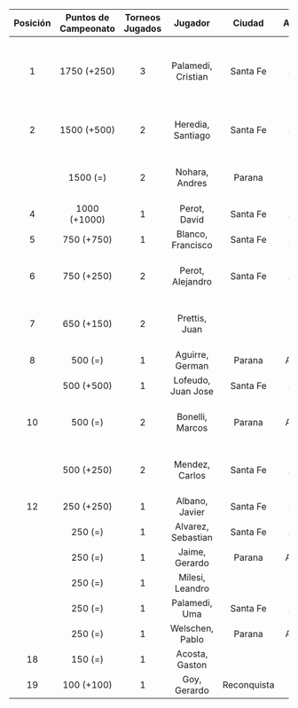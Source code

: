 |  Posición  |  Puntos de Campeonato  |  Torneos Jugados  |      Jugador       |   Ciudad    |  Afiliación  |          Puntos sumados           |
|:----------:|:----------------------:|:-----------------:|:------------------:|:-----------:|:------------:|:---------------------------------:|
|     1      |      1750 (+250)       |         3         | Palamedi, Cristian |  Santa Fe   |   Atemeli    | 750 (T01) + 750 (T02) + 250 (T03) |
|     2      |      1500 (+500)       |         2         | Heredia, Santiago  |  Santa Fe   |   Atemeli    |      1000 (T01) + 500 (T03)       |
|            |        1500 (=)        |         2         |   Nohara, Andres   |   Parana    |              |      1000 (T02) + 500 (T01)       |
|     4      |      1000 (+1000)      |         1         |    Perot, David    |  Santa Fe   |   Atemeli    |            1000 (T03)             |
|     5      |       750 (+750)       |         1         | Blanco, Francisco  |  Santa Fe   |   Atemeli    |             750 (T03)             |
|     6      |       750 (+250)       |         2         |  Perot, Alejandro  |  Santa Fe   |   Atemeli    |       500 (T01) + 250 (T03)       |
|     7      |       650 (+150)       |         2         |   Prettis, Juan    |             |              |       500 (T02) + 150 (T03)       |
|     8      |        500 (=)         |         1         |  Aguirre, German   |   Parana    |   Aspatem    |             500 (T02)             |
|            |       500 (+500)       |         1         | Lofeudo, Juan Jose |  Santa Fe   |   Atemeli    |             500 (T03)             |
|     10     |        500 (=)         |         2         |  Bonelli, Marcos   |   Parana    |   Aspatem    |       250 (T02) + 250 (T01)       |
|            |       500 (+250)       |         2         |   Mendez, Carlos   |  Santa Fe   |   Atemeli    |       250 (T03) + 250 (T01)       |
|     12     |       250 (+250)       |         1         |   Albano, Javier   |  Santa Fe   |   Atemeli    |             250 (T03)             |
|            |        250 (=)         |         1         | Alvarez, Sebastian |  Santa Fe   |   Atemeli    |             250 (T01)             |
|            |        250 (=)         |         1         |   Jaime, Gerardo   |   Parana    |   Aspatem    |             250 (T02)             |
|            |        250 (=)         |         1         |  Milesi, Leandro   |             |              |             250 (T01)             |
|            |        250 (=)         |         1         |   Palamedi, Uma    |  Santa Fe   |   Atemeli    |             250 (T02)             |
|            |        250 (=)         |         1         |  Welschen, Pablo   |   Parana    |   Aspatem    |             250 (T02)             |
|     18     |        150 (=)         |         1         |   Acosta, Gaston   |             |              |             150 (T02)             |
|     19     |       100 (+100)       |         1         |    Goy, Gerardo    | Reconquista |    ATMAR     |             100 (T03)             |